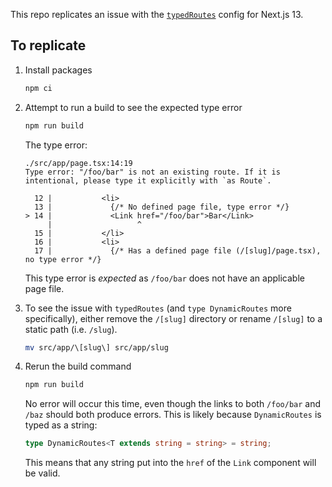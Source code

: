 This repo replicates an issue with the [`typedRoutes`](https://beta.nextjs.org/docs/configuring/typescript#statically-typed-links) config for Next.js 13.

## To replicate

1. Install packages

   ```bash
   npm ci
   ```

1. Attempt to run a build to see the expected type error

   ```bash
   npm run build
   ```

   The type error:

   ```
   ./src/app/page.tsx:14:19
   Type error: "/foo/bar" is not an existing route. If it is intentional, please type it explicitly with `as Route`.

     12 |           <li>
     13 |             {/* No defined page file, type error */}
   > 14 |             <Link href="/foo/bar">Bar</Link>
        |                   ^
     15 |           </li>
     16 |           <li>
     17 |             {/* Has a defined page file (/[slug]/page.tsx), no type error */}
   ```

   This type error is _expected_ as `/foo/bar` does not have an applicable page file.

1. To see the issue with `typedRoutes` (and `type DynamicRoutes` more specifically), either remove the `/[slug]` directory or rename `/[slug]` to a static path (i.e. `/slug`).

   ```bash
   mv src/app/\[slug\] src/app/slug
   ```

1. Rerun the build command

   ```bash
   npm run build
   ```

   No error will occur this time, even though the links to both `/foo/bar` and `/baz` should both produce errors. This is likely because `DynamicRoutes` is typed as a string:

   ```ts
   type DynamicRoutes<T extends string = string> = string;
   ```

   This means that any string put into the `href` of the `Link` component will be valid.
